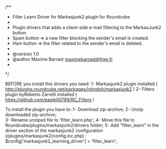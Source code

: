 /**
 * Filter Learn Driver for Markasjunk2 plugin for Roundcube
 *
 * Plugin drivers that adds a client-side e-mail filtering to the MarkasJunk2 button. 
 * Spam button => a new filter blocking the sender's email is created.
 * Ham button => the filter related to the sender's email is deleted.
 *
 * @version 1.0
 * @author Maxime Barrast <maximebarrast@free.fr>
 *
 */

BEFORE you install this drivers you need:
1- Markasjunk2 plugin installed ( http://plugins.roundcube.net/packages/johndoh/markasjunk2 )
2- Filters plugin byRoberto Zarrelli installed ( https://github.com/eagle00789/RC_Filters )

To install the plugin you have to:
1- Download zip-archive;
2- Unzip downloaded zip-archive;  
3- Rename unziped file to 'filter_learn.php';
4- Move this file to Roundcube/plugins/markasjunk2/drivers folder;
5- Add "filter_learn" in the driver section of the markasjunk2 configuration (/plugins/markasjunk2/config.inc.php) :
$config['markasjunk2_learning_driver'] = 'filter_learn';

